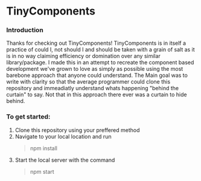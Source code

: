 # TinyComponents

### Introduction

Thanks for checking out TinyComponents! TinyComponents is in itself a practice of could 
I, not should I and should be taken with a grain of salt as it is in no way claiming 
efficiency or domination over any similar library/package. I made this in an attempt to 
recreate the component based development we've grown to love as simply as possible using the most
barebone approach that anyone could understand. The Main goal was to write with clarity so that the
average programmer could clone this repository and immeadiatly understand whats happening "behind the curtain"
to say. Not that in this approach there ever was a curtain to hide behind.

### To get started:

<ol>
  <li>Clone this repository using your preffered method</li>
  <li> Navigate to your local location and run <blockquote>npm install</blockquote> </li>
  <li>Start the local server with the command <blockquote>npm start</blockquote></li>
</ol>
